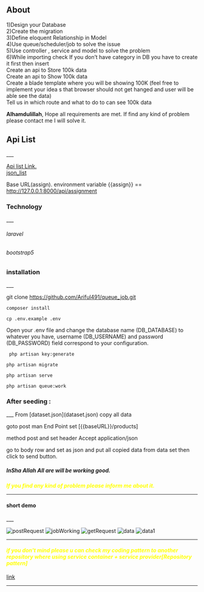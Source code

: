  

## About 
 
 1)Design your Database<br>
 2)Create the migration<br>
 3)Define eloquent Relationship in Model<br>
 4)Use queue/scheduler/job to solve the issue<br>
 5)Use controller , service and model to solve the problem <br>
 6)While importing check If you don’t have category in DB you have to create it first then
 insert<br>
 Create an api to Store 100k data<br>
 Create an api to Show 100k data<br>
 Create a blade template where you will be showing 100K (feel free to implement
 your idea s that browser should not get hanged and user will be able see the data)<br>
 Tell us in which route and what to do to can see 100k data<br>

**Alhamdulillah**, Hope all requirements are met. If find any kind of problem please contact me I will solve it.

<h2>Api List</h2>
___

[Api list Link.](https://www.getpostman.com/collections/00396a67aaaf07be9b45)
</br>
[json_list](dataset.json)



Base URL(assign).
environment variable
{{assign}} == http://127.0.0.1:8000/api/assignment

<h3>Technology</h3>
___

<h6 >laravel</h6>
<h6>bootstrap5</h6>

<h3>installation</h3>
___

git clone https://github.com/Ariful491/queue_job.git

````
composer install
````
````
cp .env.example .env
````
Open your .env file and change the database name (DB_DATABASE) to whatever you have, username (DB_USERNAME) and password (DB_PASSWORD) field correspond to your configuration.

  ````
   php artisan key:generate
````
 
````
php artisan migrate
````
````
php artisan serve
````
````
php artisan queue:work
````
 

<h3>After seeding :</h3>
___
 From [dataset.json](dataset.json) copy all data <br>

 goto post man End Point set 
 [{{baseURL}}/products]  <br>

 method post and set header Accept application/json <br>

  go to body row and set as json and put all copied data from data set then click to send button.

<h5>InSha Allah All are will be working good.</h5>

**_<spna style="color:yellow">If you find any kind of problem please inform me about it.<span>_**

___
<h4>short demo</h4>
___

![postRequest](https://user-images.githubusercontent.com/52754507/197461083-1f872e98-3b43-4865-bdb2-30ac37d9503c.png)
![jobWorking](https://user-images.githubusercontent.com/52754507/197461097-fb659e5c-804d-4834-8267-f9ca5afbfb52.png)
![getRequest](https://user-images.githubusercontent.com/52754507/197461019-d67ece0f-d1c3-47d1-9809-aa163d224caa.png)
![data](https://user-images.githubusercontent.com/52754507/197461044-2adecccd-7ea7-42f6-92dd-1f3dcad65454.png)
![data1](https://user-images.githubusercontent.com/52754507/197461057-203db10e-f388-4863-9617-5577a36ff82c.png)

___
_<h4 style="color:yellow">if you don't mind please u can check my coding pattern to another repository where using service container + service provider[Repository pattern] </h4>_
[link](https://github.com/Ariful491/assignment)
___
